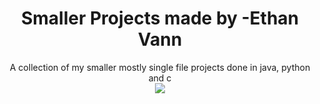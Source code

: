 <h1 align="center">
	Smaller Projects made by -Ethan Vann
</h1>

<div align="center">	
	A collection of my smaller mostly single file projects done in java, python and c
</div>

<div align="center">
	<img src="https://github.com/Ethan-Vann/gitProject/icons/java.png>
	<img src="https://github.com/Ethan-Vann/gitProject/icons/c.png>
	<img src="https://github.com/Ethan-Vann/gitProject/icons/python.png>
</div>

